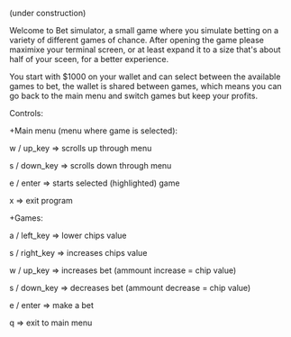  (under construction)

 Welcome to Bet simulator, a small game where you simulate betting on a variety of different games of chance. After opening
the game please maximixe your terminal screen, or at least expand it to a size that's about half of your sceen, for a 
better experience.
 
 You start with $1000 on your wallet and can select between the available games to bet, the wallet is shared between games,
which means you can go back to the main menu and switch games but keep your profits.

Controls: 

+Main menu (menu where game is selected):

  w / up_key    => scrolls up through menu

  s / down_key  => scrolls down through menu

  e / enter     => starts selected (highlighted) game

  x             => exit program


+Games:

  a / left_key  => lower chips value

  s / right_key => increases chips value

  w / up_key    => increases bet (ammount increase = chip value)

  s / down_key  => decreases bet (ammount decrease = chip value)

  e / enter     => make a bet

  q             => exit to main menu
  

	
	

